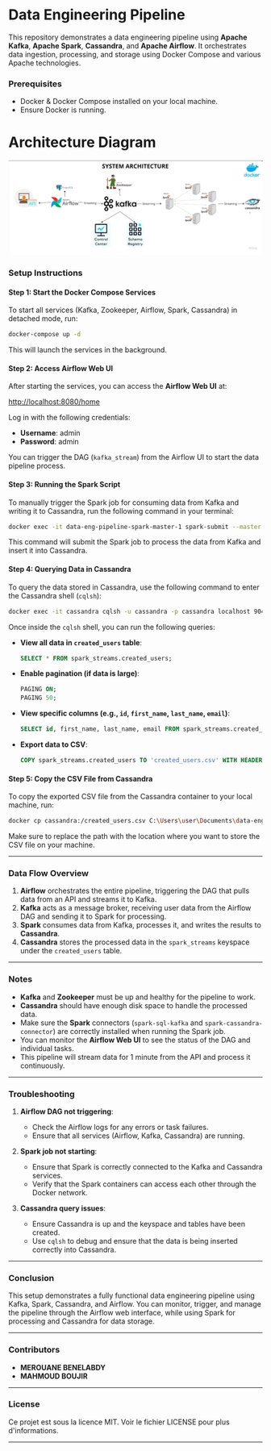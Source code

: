 # Data Engineering Pipeline

This repository demonstrates a data engineering pipeline using **Apache Kafka**, **Apache Spark**, **Cassandra**, and **Apache Airflow**. It orchestrates data ingestion, processing, and storage using Docker Compose and various Apache technologies.

### Prerequisites

- Docker & Docker Compose installed on your local machine.
- Ensure Docker is running.
# Architecture Diagram
![Data_Pipeline_Architecture.png](capture/Data_Pipeline_Architecture.png)


### Setup Instructions

#### Step 1: Start the Docker Compose Services

To start all services (Kafka, Zookeeper, Airflow, Spark, Cassandra) in detached mode, run:

```bash
docker-compose up -d
```

This will launch the services in the background.

#### Step 2: Access Airflow Web UI

After starting the services, you can access the **Airflow Web UI** at:

[http://localhost:8080/home](http://localhost:8080/home)

Log in with the following credentials:
- **Username**: admin
- **Password**: admin

You can trigger the DAG (`kafka_stream`) from the Airflow UI to start the data pipeline process.

#### Step 3: Running the Spark Script

To manually trigger the Spark job for consuming data from Kafka and writing it to Cassandra, run the following command in your terminal:

```bash
docker exec -it data-eng-pipeline-spark-master-1 spark-submit --master spark://172.18.0.6:7077 --packages org.apache.spark:spark-sql-kafka-0-10_2.12:3.5.3,com.datastax.spark:spark-cassandra-connector_2.12:3.3.0 /opt/bitnami/spark/spark_stream.py
```

This command will submit the Spark job to process the data from Kafka and insert it into Cassandra.

#### Step 4: Querying Data in Cassandra

To query the data stored in Cassandra, use the following command to enter the Cassandra shell (`cqlsh`):

```bash
docker exec -it cassandra cqlsh -u cassandra -p cassandra localhost 9042
```

Once inside the `cqlsh` shell, you can run the following queries:

- **View all data in `created_users` table**:
  ```sql
  SELECT * FROM spark_streams.created_users;
  ```

- **Enable pagination (if data is large)**:
  ```sql
  PAGING ON;
  PAGING 50;
  ```

- **View specific columns (e.g., `id`, `first_name`, `last_name`, `email`)**:
  ```sql
  SELECT id, first_name, last_name, email FROM spark_streams.created_users;
  ```

- **Export data to CSV**:
  ```sql
  COPY spark_streams.created_users TO 'created_users.csv' WITH HEADER = TRUE;
  ```

#### Step 5: Copy the CSV File from Cassandra

To copy the exported CSV file from the Cassandra container to your local machine, run:

```bash
docker cp cassandra:/created_users.csv C:\Users\user\Documents\data-eng-pipeline\created_users.csv
```

Make sure to replace the path with the location where you want to store the CSV file on your machine.

---

### Data Flow Overview

1. **Airflow** orchestrates the entire pipeline, triggering the DAG that pulls data from an API and streams it to Kafka.
2. **Kafka** acts as a message broker, receiving user data from the Airflow DAG and sending it to Spark for processing.
3. **Spark** consumes data from Kafka, processes it, and writes the results to **Cassandra**.
4. **Cassandra** stores the processed data in the `spark_streams` keyspace under the `created_users` table.

---

### Notes

- **Kafka** and **Zookeeper** must be up and healthy for the pipeline to work.
- **Cassandra** should have enough disk space to handle the processed data.
- Make sure the **Spark** connectors (`spark-sql-kafka` and `spark-cassandra-connector`) are correctly installed when running the Spark job.
- You can monitor the **Airflow Web UI** to see the status of the DAG and individual tasks.
- This pipeline will stream data for 1 minute from the API and process it continuously.

---

### Troubleshooting

1. **Airflow DAG not triggering**:
   - Check the Airflow logs for any errors or task failures.
   - Ensure that all services (Airflow, Kafka, Cassandra) are running.

2. **Spark job not starting**:
   - Ensure that Spark is correctly connected to the Kafka and Cassandra services.
   - Verify that the Spark containers can access each other through the Docker network.

3. **Cassandra query issues**:
   - Ensure Cassandra is up and the keyspace and tables have been created.
   - Use `cqlsh` to debug and ensure that the data is being inserted correctly into Cassandra.

---

### Conclusion

This setup demonstrates a fully functional data engineering pipeline using Kafka, Spark, Cassandra, and Airflow. You can monitor, trigger, and manage the pipeline through the Airflow web interface, while using Spark for processing and Cassandra for data storage.

---

### Contributors

- **MEROUANE BENELABDY**
- **MAHMOUD BOUJIR**

---

### License

Ce projet est sous la licence MIT. Voir le fichier LICENSE pour plus d'informations.

---